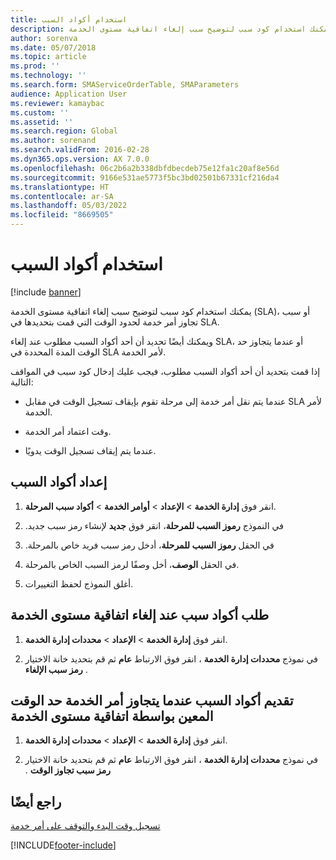 ```yaml
---
title: استخدام أكواد السبب
description: يمكنك استخدام كود سبب لتوضيح سبب إلغاء اتفاقية مستوى الخدمة (SLA)، أو سبب تجاوز أمر خدمة لحدود الوقت التي قمت بتحديدها في SLA.
author: sorenva
ms.date: 05/07/2018
ms.topic: article
ms.prod: ''
ms.technology: ''
ms.search.form: SMAServiceOrderTable, SMAParameters
audience: Application User
ms.reviewer: kamaybac
ms.custom: ''
ms.assetid: ''
ms.search.region: Global
ms.author: sorenand
ms.search.validFrom: 2016-02-28
ms.dyn365.ops.version: AX 7.0.0
ms.openlocfilehash: 06c2b6a2b338dbfdbecdeb75e12fa1c20af8e56d
ms.sourcegitcommit: 9166e531ae5773f5bc3bd02501b67331cf216da4
ms.translationtype: HT
ms.contentlocale: ar-SA
ms.lasthandoff: 05/03/2022
ms.locfileid: "8669505"
---
```

# <a name="use-stage-reason-codes"></a>استخدام أكواد السبب 

[!include [banner](../includes/banner.md)]


يمكنك استخدام كود سبب لتوضيح سبب إلغاء اتفاقية مستوى الخدمة (SLA)، أو سبب تجاوز أمر خدمة لحدود الوقت التي قمت بتحديدها في SLA.

ويمكنك أيضًا تحديد أن أحد أكواد السبب مطلوب عند إلغاء SLA، أو عندما يتجاوز حد الوقت المدة المحددة في SLA لأمر الخدمة.

إذا قمت بتحديد أن أحد أكواد السبب مطلوب، فيجب عليك إدخال كود سبب في المواقف التالية:

  - عندما يتم نقل أمر خدمة إلى مرحلة تقوم بإيقاف تسجيل الوقت في مقابل SLA لأمر الخدمة.

  - وقت اعتماد أمر الخدمة.

  - عندما يتم إيقاف تسجيل الوقت يدويًا.

## <a name="set-up-reason-codes"></a>إعداد أكواد السبب

1.  انقر فوق **إدارة الخدمة** \> **الإعداد** \> **أوامر الخدمة** \> **أكواد سبب المرحلة**.

2.  في النموذج **‏‫رموز السبب للمرحلة**، انقر فوق **جديد** لإنشاء رمز سبب جديد.

3.  في الحقل **‏‫رموز السبب للمرحلة**، أدخل رمز سبب فريد خاص بالمرحلة.

4.  في الحقل **الوصف**، أخل وصفًا لرمز السبب الخاص بالمرحلة.

5.  أغلق النموذج لحفظ التغييرات.

## <a name="require-reason-codes-when-a-service-level-agreement-is-canceled"></a>طلب أكواد سبب عند إلغاء اتفاقية مستوى الخدمة

1.  انقر فوق **إدارة الخدمة‬** \> **الإعداد** \> **محددات إدارة الخدمة**.

2.  في نموذج **محددات إدارة الخدمة** ، انقر فوق الارتباط **عام** ثم قم بتحديد خانة الاختيار **‏‫رمز سبب الإلغاء‬** .

## <a name="require-reason-codes-when-the-a-service-order-exceeds-the-time-limit-that-is-set-by-the-service-level-agreement"></a>تقديم أكواد السبب عندما يتجاوز أمر الخدمة حد الوقت المعين بواسطة اتفاقية مستوى الخدمة

1.  انقر فوق **إدارة الخدمة‬** \> **الإعداد** \> **محددات إدارة الخدمة**.

2.  في نموذج **محددات إدارة الخدمة** ، انقر فوق الارتباط **عام** ثم قم بتحديد خانة الاختيار **‏‫رمز سبب ‏‫تجاوز الوقت‬** .

## <a name="see-also"></a>راجع أيضًا

[تسجيل وقت البدء والتوقف على أمر خدمة](start-and-stop-time-recording-on-a-service-order.md)

  




[!INCLUDE[footer-include](../../includes/footer-banner.md)]